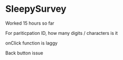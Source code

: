 # SleepySurvey

Worked 15 hours so far

For pariticpation ID, how many digits / characters is it

onClick function is laggy

Back button issue
